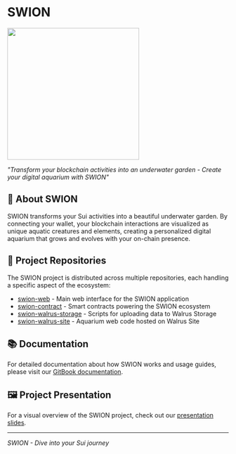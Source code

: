 # SWION

<img src="https://github.com/user-attachments/assets/5237539d-6ae5-4e75-ba6a-c2fca509808d" width="300"/>

*"Transform your blockchain activities into an underwater garden - Create your digital aquarium with SWION"*

## 🌊 About SWION

SWION transforms your Sui activities into a beautiful underwater garden. By connecting your wallet, your blockchain interactions are visualized as unique aquatic creatures and elements, creating a personalized digital aquarium that grows and evolves with your on-chain presence.

## 🔗 Project Repositories

The SWION project is distributed across multiple repositories, each handling a specific aspect of the ecosystem:

- [swion-web](https://github.com/aki-0517/swion-web) - Main web interface for the SWION application
- [swion-contract](https://github.com/aki-0517/swion-contract) - Smart contracts powering the SWION ecosystem
- [swion-walrus-storage](https://github.com/aki-0517/swion-walrus-storage) - Scripts for uploading data to Walrus Storage
- [swion-walrus-site](https://github.com/aki-0517/swion-walrus-site) - Aquarium web code hosted on Walrus Site

## 📚 Documentation

For detailed documentation about how SWION works and usage guides, please visit our [GitBook documentation](https://swion.gitbook.io/swion).

## 🖼️ Project Presentation

For a visual overview of the SWION project, check out our [presentation slides](https://docs.google.com/presentation/d/1OU_K_BjJ8DLInOLNPXK5O1uWy1-VbI10ho0SIpjGVgI/edit?usp=sharing).

---

*SWION - Dive into your Sui journey*
